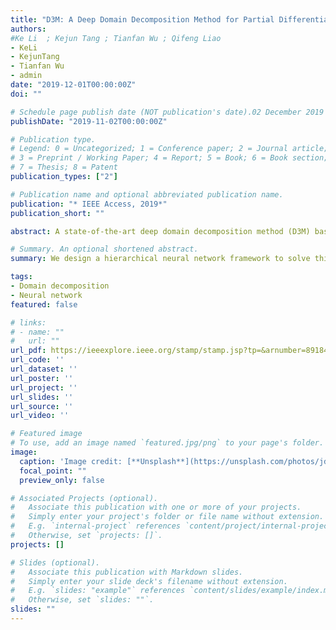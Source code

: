 ```yaml
---
title: "D3M: A Deep Domain Decomposition Method for Partial Differential Equations"
authors:
#Ke Li  ; Kejun Tang ; Tianfan Wu ; Qifeng Liao
- KeLi
- KejunTang
- Tianfan Wu
- admin
date: "2019-12-01T00:00:00Z"
doi: ""

# Schedule page publish date (NOT publication's date).02 December 2019
publishDate: "2019-11-02T00:00:00Z"

# Publication type.
# Legend: 0 = Uncategorized; 1 = Conference paper; 2 = Journal article;
# 3 = Preprint / Working Paper; 4 = Report; 5 = Book; 6 = Book section;
# 7 = Thesis; 8 = Patent
publication_types: ["2"]

# Publication name and optional abbreviated publication name.
publication: "* IEEE Access, 2019*"
publication_short: ""

abstract: A state-of-the-art deep domain decomposition method (D3M) based on the variational principle is proposed for partial differential equations (PDEs). The solution of PDEs can be formulated as the solution of a constrained optimization problem, and we design a hierarchical neural network framework to solve this optimization problem. Through decomposing a PDE system into components parts, our D3M builds local neural networks on physical subdomains independently (which can be implemented in parallel), so as to obtain efficient neural network approximations for complex problems. Our analysis shows that the D3M approximation solution converges to the exact solution of the underlying PDEs. The accuracy and the efficiency of D3M are validated and demonstrated with numerical experiments.

# Summary. An optional shortened abstract.
summary: We design a hierarchical neural network framework to solve this optimization problem.

tags:
- Domain decomposition
- Neural network
featured: false

# links:
# - name: ""
#   url: ""
url_pdf: https://ieeexplore.ieee.org/stamp/stamp.jsp?tp=&arnumber=8918421    
url_code: ''
url_dataset: ''
url_poster: ''
url_project: ''
url_slides: ''
url_source: ''
url_video: ''

# Featured image
# To use, add an image named `featured.jpg/png` to your page's folder. 
image:
  caption: 'Image credit: [**Unsplash**](https://unsplash.com/photos/jdD8gXaTZsc)'
  focal_point: ""
  preview_only: false

# Associated Projects (optional).
#   Associate this publication with one or more of your projects.
#   Simply enter your project's folder or file name without extension.
#   E.g. `internal-project` references `content/project/internal-project/index.md`.
#   Otherwise, set `projects: []`.
projects: []

# Slides (optional).
#   Associate this publication with Markdown slides.
#   Simply enter your slide deck's filename without extension.
#   E.g. `slides: "example"` references `content/slides/example/index.md`.
#   Otherwise, set `slides: ""`.
slides: ""
---
```


<!-- {{% alert note %}}
Click the *Cite* button above to demo the feature to enable visitors to import publication metadata into their reference management software.
{{% /alert %}}

{{% alert note %}}
Click the *Slides* button above to demo Academic's Markdown slides feature.
{{% /alert %}}

Supplementary notes can be added here, including [code and math](https://sourcethemes.com/academic/docs/writing-markdown-latex/). -->
